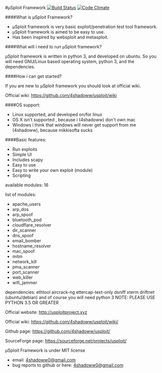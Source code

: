 #µSploit Framework      [![Build Status](https://travis-ci.org/4shadoww/usploit.svg?branch=master)](https://travis-ci.org/4shadoww/usploit) [![Code Climate](https://codeclimate.com/github/4shadoww/usploit/badges/gpa.svg)](https://codeclimate.com/github/4shadoww/usploit)


####What is µSploit Framework?

* µSploit framework is very basic exploit/penetration test tool framework.
* µSploit framework is aimed to be easy to use.
* Has been inspired by websploit and metasploit.


####What will i need to run µSploit framework?

µSploit framework is written in python 3, and developed on ubuntu.
So you will need GNU/Linux based operating system, python 3, and the dependencies.

####How i can get started?

If you are new to µSploit framework you should look at official wiki.

Official wiki: https://github.com/4shadoww/usploit/wiki


####OS support:

* Linux       supported, and developed on/for linux
* OS X        isn't supported , because i (4shadoww) don't own mac
* Windows     i think that windows will never get support from me (4shadoww), because mikkisofta sucks

####Basic features:

* Run exploits
* Simple UI
* Includes scapy
* Easy to use
* Easy to write your own exploit (module)
* Scripting

available modules: 16

list of modules:

* apache_users
* arp_dos
* arp_spoof
* bluetooth_pod
* cloudflare_resolver
* dir_scanner
* dns_spoof
* email_bomber
* hostname_resolver
* mac_spoof
* mitm
* network_kill
* pma_scanner
* port_scanner
* web_killer
* wifi_jammer

dependencies: ethtool aircrack-ng ettercap-text-only dsniff xterm driftnet (ubuntu/debian) and of course you will need python 3
NOTE: PLEASE USE PYTHON 3.5 OR GREATER


Official website: http://usploitproject.xyz

Official wiki: https://github.com/4shadoww/usploit/wiki/

Github page: https://github.com/4shadoww/usploit/

SourceForge page: https://sourceforge.net/projects/usploit/


µSploit Framework is under MIT license

* email: 4shadoww0@gmail.com
* bug reports to github or here: 4shadoww0@gmail.com
